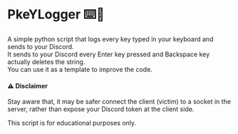 # PkeYLogger ⌨️🐍
A simple python script that logs every key typed in your keyboard and sends to your Discord.  
It sends to your Discord every Enter key pressed and Backspace key actually deletes the string.  
You can use it as a template to improve the code.

#### ⚠️ Disclaimer
Stay aware that, it may be safer connect the client (victim) to a socket in the server, rather than expose your Discord token at the client side.

This script is for educational purposes only.
